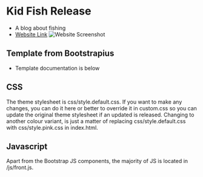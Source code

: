 # Kid Fish Release 
- A blog about fishing 
- [Website Link](https://kaiyotesoft.github.io/blog/)
![Website Screenshot](https://github.com/KaiyoteSoft/blog/blob/master/img/trout.jpg?raw=true)


## Template from Bootstrapius 
- Template documentation is below 

CSS
----------

The theme stylesheet is css/style.default.css. If you want to make any changes, 
you can do it here or better to override it in custom.css so you can update the original theme stylesheet if an updated is released. 
Changing to another colour variant, is just a matter of replacing css/style.default.css with css/style.pink.css in index.html.

Javascript
----------

Apart from the Bootstrap JS components, the majority of JS is located in /js/front.js. 
